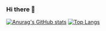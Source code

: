 ### Hi there 👋

[![Anurag's GitHub stats](https://github-readme-stats.vercel.app/api?username=gifuitvnluan&theme=chartreuse-dark&show_icons=true)]([https://github.com/anuraghazra/github-readme-stats](https://github.com/gifuitvnluan))
[![Top Langs](https://github-readme-stats.vercel.app/api/top-langs/?username=anuraghazra&layout=compact)](https://github.com/anuraghazra/github-readme-stats)
